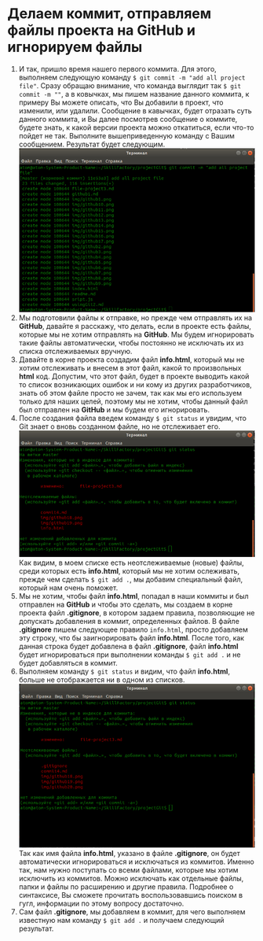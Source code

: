 # Делаем коммит, отправляем файлы проекта на GitHub и игнорируем файлы

1. И так, пришло время нашего первого коммита. Для этого, выполняем следующую команду `$ git commit -m "add all project file"`. Сразу обращаю внимание, что команда выглядит так `$ git commit -m ""`, а в ковычках, мы пишем название данного коммита, к примеру Вы можете описать, что Вы добавили в проект, что изменили, или удалили. Сообщение в кавычках, будет отразать суть данного коммита, и Вы далее посмотрев сообщение о коммите, будете знать, к какой версии проекта можно откатиться, если что-то пойдет не так. Выполните вышеприведенную команду с Вашим сообщением. Результат будет следующим.  
![Подготовка к коммиту](./img/github19.png "Подготавливаем файлы проекта к коммиту")  
2. Мы подготовили файлы к отправке, но прежде чем отправлять их на **GitHub**, давайте я расскажу, что делать, если в проекте есть файлы, которые мы не хотим отправлять на **GitHub**. Мы будем игнорировать такие файлы автоматически, чтобы постоянно не исключать их из списка отслеживаемых вручную.  
3. Давайте в корне проекта создадим файл **info.html**, который мы не хотим отслеживать и внесем в этот файл, какой то произвольных **html** код. Допустим, что этот файл, будет в проекте выводить какой то список возникающих ошибок и ни кому из других разработчиков, знать об этом файле просто не зачем, так как мы его используем только для наших целей, поэтому мы не хотим, чтобы данный файл был отправлен на **GitHub** и мы будем его игнорировать.  
4. После создания файла введем команду `$ git status` и увидим, что Git знает о вновь созданном файле, но не отслеживает его.  
![Выводим список неотслеживаемых и измененных файлов](./img/github20.png "Список неотслеживаемых и измененных файлов")  
Как видим, в моем списке есть неотслеживаемые (новые) файлы, среди которых есть **info.html**, который мы не хотим ослеживать, прежде чем сделать `$ git add .`, мы добавим специальный файл, который нам очень поможет.  
5. Мы не хотим, чтобы файл **info.html**, попадал в наши коммиты и был отправлен на **GitHub** и чтобы это сделать, мы создаем в корне проекта файл **.gitignore**, в котором задаем правила, позволяющие не допускать добавления в коммит, определенных файлов. В файле **.gitignore** пишем следующее правило `info.html`, просто добавляем эту строку, что бы заигнорировать файл **info.html**. После того, как данная строка будет добавлена в файл **.gitignore**, файл **info.html** будет игнорироваться при выполнении команды `$ git add .` и не будет добавляться в коммит.  
6. Выполняем команду `$ git status` и видим, что файл **info.html**, больше не отображается ни в одном из списков.  
![Выводим список файлов, кроме заигнорированного](./img/github21.png "Список файлов, кроме заигнорированного")  
Так как имя файла **info.html**, указано в файле **.gitignore**, он будет автоматически игнорироваться и исключаться из коммитов. Именно так, нам нужно поступать со всеми файлами, которые мы хотим исключить из коммитов. Можно исключать как отдельные файлы, папки и файлы по расширению и другие правила. Подробнее о синтаксисе, Вы сможете прочитать воспользовавшись поиском в гугл, информации по этому вопросу достаточно.  
7. Сам файл **.gitignore**, мы добавляем в коммит, для чего выполняем известную нам команду `$ git add .` и получаем следующий результат.  
